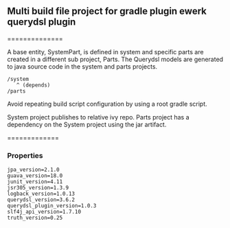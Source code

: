 ## Multi build file project for gradle plugin ewerk querydsl plugin
==============

A base entity, SystemPart, is defined in system and specific parts are created in a different sub project, Parts.
The Querydsl models are generated to java source code in the system and parts projects.
~~~
/system
   ^ (depends)
/parts
~~~
Avoid repeating build script configuration by using a root gradle script.

System project publishes to relative ivy repo.
Parts project has a dependency on the System project using the jar artifact.

=============

### Properties
~~~
jpa_version=2.1.0
guava_version=18.0
junit_version=4.11
jsr305_version=1.3.9
logback_version=1.0.13
querydsl_version=3.6.2
querydsl_plugin_version=1.0.3
slf4j_api_version=1.7.10
truth_version=0.25
~~~
